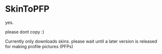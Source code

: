 # SkinToPFP
yes.

please dont copy :)

Currently only downloads skins. please wait until a later version is released for making profile pictures (PFPs)
